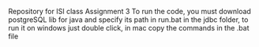 Repository for ISI class
Assignment 3
To run the code, you must download postgreSQL lib for java and specify its path in run.bat
in the jdbc folder, to run it on windows just double click, in mac copy the commands in the .bat file